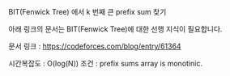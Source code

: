 BIT(Fenwick Tree) 에서 k 번째 큰 prefix sum 찾기

아래 링크의 문서는 BIT(Fenwick Tree)에 대한 선행 지식이 필요합니다.

문서 링크 : https://codeforces.com/blog/entry/61364

시간복잡도 : O(log(N))
조건 : prefix sums array is monotinic.
